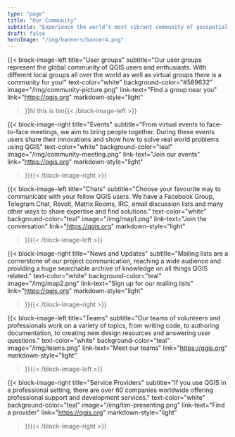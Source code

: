 ```yaml
---
type: "page"
title: "Our Community"
subtitle: "Experience the world’s most vibrant community of geospatial experts and enthusiasts"
draft: false
heroImage: "/img/banners/banner4.png"
---
```



{{< block-image-left
    title="User groups"
    subtitle="Our user groups represent the global community of QGIS users and enthusiasts. With different local groups all over the world as well as virtual groups there is a community for you!"
    text-color="white"
    background-color="#589632"
    image="/img/community-picture.png"
    link-text="Find a group near you"
    link="https://qgis.org"
    markdown-style="light"
>}}hi this is tim{{< /block-image-left >}}

{{< block-image-right
    title="Events"
    subtitle="From virtual events to face-to-face meetings, we aim to bring people together. During these events users share their innovations and show how to solve real world problems using QGIS"
    text-color="white"
    background-color="teal"
    image="/img/community-meeting.png"
    link-text="Join our events"
    link="https://qgis.org"
    markdown-style="light"
>}}{{< /block-image-right >}}

{{< block-image-left
    title="Chats"
    subtitle="Choose your favourite way to communicate with your fellow QGIS users. We have a Facebook Group, Telegram Chat, Revolt, Matrix Rooms, IRC, email discussion lists and many other ways to share expertise and find solutions."
    text-color="white"
    background-color="teal"
    image="/img/map1.png"
    link-text="Join the conversation"
    link="https://qgis.org"
    markdown-style="light"
>}}{{< /block-image-left >}}

{{< block-image-right
    title="News and Updates"
    subtitle="Mailing lists are a cornerstone of our project communication, reaching a wide audience and providing a huge searchable archive of knowledge on all things QGIS related."
    text-color="white"
    background-color="teal"
    image="/img/map2.png"
    link-text="Sign up for our mailing lists"
    link="https://qgis.org"
    markdown-style="light"
>}}{{< /block-image-right >}}

{{< block-image-left
    title="Teams"
    subtitle="Our teams of volunteers and professionals work on a variety of topics, from writing code, to authoring documentation, to creating new design resources and answering user questions."
    text-color="white"
    background-color="teal"
    image="/img/teams.png"
    link-text="Meet our teams"
    link="https://qgis.org"
    markdown-style="light"
>}}{{< /block-image-left >}}

{{< block-image-right
    title="Service Providers"
    subtitle="If you use QGIS in a professional setting, there are over 60 companies worldwide offering professional support and development services."
    text-color="white"
    background-color="teal"
    image="/img/tim-presenting.png"
    link-text="Find a provider"
    link="https://qgis.org"
    markdown-style="light"
>}}{{< /block-image-right >}}
